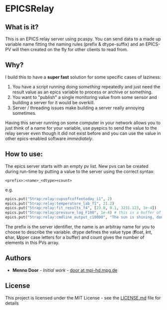 # EPICSRelay

## What is it?

This is an EPICS relay server using pcaspy. You can send data to a made up variable name fitting the naming rules (prefix & dtype-suffix) and an EPICS-PV will then created on the fly for other clients to read from.

## Why?

I build this to have a **super fast** solution for some specific cases of laziness:

1. You have a script running doing *something* repeatedly and just need the result value as an epics variable to process or archive or something.
2. You want to "publish" a single monitoring value from some sensor and building a server for it would be overkill.
3. Server / threading issues make building a server really annoying sometimes.

Having this server running on some computer in your network allows you to just think of a name for your variable, use pyepics to send the value to the relay server even though it did not exist before and you can use the value in other epics-enabled software *immediately*.

## How to use:

The epics server starts with an empty pv list. New pvs can be created during run-time by putting a value to the server using the correct syntax:

```
<prefix>:<name>_<dtype><count>
```

e.g.
```python
epics.put("5trap:relay:cupsofcoffeetoday_i1", 2)
epics.put("5trap:relay:temperature_lab_f1", 21.2)
epics.put("5trap:relay:fit_results_f4", [23.0, 0.1, 3231.123, 1e-4])
epics.put("5trap:relay:pressure_log_F100", 1e-4) # this is a buffer of length 100. Values put, will be appended right.
epics.put("5trap:relay:cmdline_output_c10000", "The sun is shining, dont you want to go outside?")
```

The prefix is the server identifier, the name is an arbitray name for you to choose to describe the variable. dtype defines the value type (**f**loat, **i**nt, **c**har, **U**pper case letters for a buffer) and count gives the number of elements in this PVs array.

## Authors

* **Menno Door** - *Initial work* - [door at mpi-hd.mpg.de](mailto:door@mpi-hd.mpg.de)

## License

This project is licensed under the MIT License - see the [LICENSE.md](LICENSE.md) file for details
